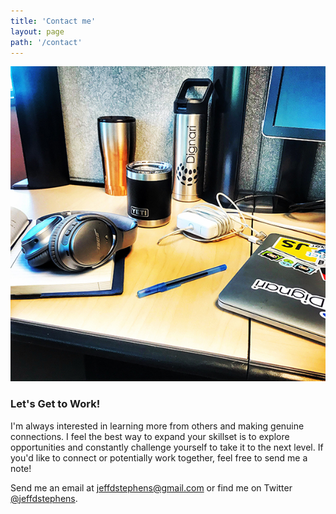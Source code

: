```yaml
---
title: 'Contact me'
layout: page
path: '/contact'
---
```


![work with jeff d stephens](./work_with_jeff.jpg)

### Let's Get to Work!

I'm always interested in learning more from others and making genuine connections. I feel the best way to expand your skillset is to explore opportunities and constantly challenge yourself to take it to the next level. If you'd like to connect or potentially work together, feel free to send me a note!

Send me an email at jeffdstephens@gmail.com or find me on Twitter [@jeffdstephens](https://www.twitter.com/jeffdstephens).
